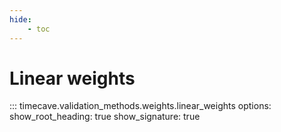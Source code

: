 ```yaml
---
hide:
    - toc
---
```


# Linear weights

::: timecave.validation_methods.weights.linear_weights
    options:
        show_root_heading: true
        show_signature: true